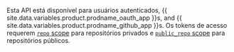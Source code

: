Esta API está disponível para usuários autenticados, {{ site.data.variables.product.prodname_oauth_app }}s, and {{ site.data.variables.product.prodname_github_app }}s. Os tokens de acesso requerem [`repo` scope](/apps/building-oauth-apps/understanding-scopes-for-oauth-apps/#available-scopes) para repositórios privados e [`public_repo` scope](/apps/building-oauth-apps/understanding-scopes-for-oauth-apps/#available-scopes) para repositórios públicos.